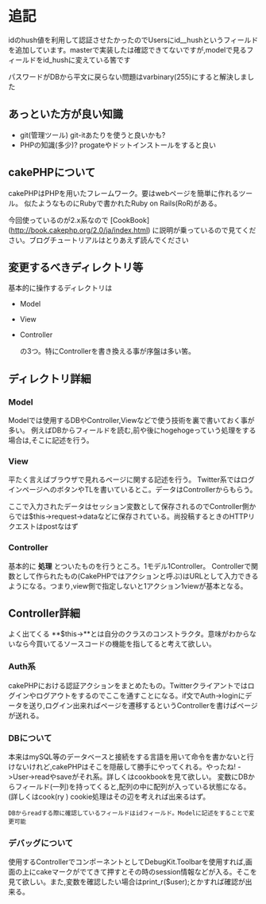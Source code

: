 # 追記
idのhush値を利用して認証させたかったのでUsersにid__hushというフィールドを追加しています。masterで実装したは確認できてないですが,modelで見るフィールドをid_hushに変えている筈です

パスワードがDBから平文に戻らない問題はvarbinary(255)にすると解決しました
## あっといた方が良い知識

 - git(管理ツール) git-itあたりを使うと良いかも?
 - PHPの知識(多少)?  progateやドットインストールをすると良い

## cakePHPについて
   cakePHPはPHPを用いたフレームワーク。要はwebページを簡単に作れるツール。
   似たようなものにRubyで書かれたRuby on Rails(RoR)がある。


   今回使っているのが2.x系なので [CookBook] (http://book.cakephp.org/2.0/ja/index.html) に説明が乗っているので見てください。ブログチュートリアルはとりあえず読んでください

## 変更するべきディレクトリ等


基本的に操作するディレクトリは
   
 - Model 
 - View
 - Controller 
    
    の3つ。特にControllerを書き換える事が序盤は多い筈。

## ディレクトリ詳細
### Model

   Modelでは使用するDBやController,Viewなどで使う技術を裏で書いておく事が多い。
    例えばDBからフィールドを読む,前や後にhogehogeっていう処理をする場合は,そこに記述を行う。
    
### View
 平たく言えばブラウザで見れるページに関する記述を行う。
 Twitter系ではログインページへのボタンやTLを書いているとこ。データはControllerからもらう。
 
 ここで入力されたデータはセッション変数として保存されるのでController側からでは$this->request->dataなどに保存されている。尚投稿するときのHTTPリクエストはpostなはず
 
### Controller
基本的に **処理** とついたものを行うところ。1モデル1Controller。
Controllerで関数として作られたもの(CakePHPではアクションと呼ぶ)はURLとして入力できるようになる。つまり,view側で指定しないと1アクション1viewが基本となる。

## Controller詳細
よく出てくる **$this->**とは自分のクラスのコンストラクタ。意味がわからないなら今買いてるソースコードの機能を指してると考えて欲しい。

### Auth系

cakePHPにおける認証アクションをまとめたもの。Twitterクライアントではログインやログアウトをするのでここを通すことになる。if文でAuth->loginにデータを送り,ログイン出来ればページを遷移するというControllerを書けばページが送れる。

### DBについて

本来はmySQL等のデータベースと接続をする言語を用いて命令を書かないと行けないけれど,cakePHPはそこを隠蔽して勝手にやってくれる。やったね!
->User->readやsaveがそれ系。詳しくはcookbookを見て欲しい。
変数にDBからフィールド(一列)を持ってくると,配列の中に配列が入っている状態になる。(詳しくはcook(ry ) cookie処理はその辺を考えれば出来るはず。


    DBからreadする際に確認しているフィールドはidフィールド。Modelに記述をすることで変更可能
### デバッグについて

使用するControllerでコンポーネントとしてDebugKit.Toolbarを使用すれば,画面の上にcakeマークがでてきて押すとその時のsession情報などが入る。そこを見て欲しい。また,変数を確認したい場合はprint_r($user);とかすれば確認が出来る。

